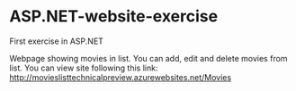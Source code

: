 # ASP.NET-website-exercise
First exercise in ASP.NET

Webpage showing movies in list. You can add, edit and delete movies from list.
You can view site following this link: http://movieslisttechnicalpreview.azurewebsites.net/Movies
